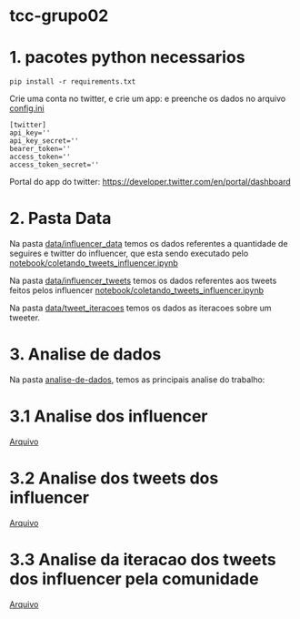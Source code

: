 # tcc-grupo02

# 1. pacotes python necessarios

```
pip install -r requirements.txt
```

Crie uma conta no twitter, e crie um app: e preenche os dados no arquivo [config.ini](config.ini)

```
[twitter]
api_key=''
api_key_secret=''
bearer_token=''
access_token=''
access_token_secret=''
```

Portal do app do twitter: https://developer.twitter.com/en/portal/dashboard


# 2. Pasta Data

Na pasta [data/influencer_data](data/influencer_data/) temos os dados referentes a quantidade de seguires e twitter do influencer, que esta sendo executado pelo [notebook/coletando_tweets_influencer.ipynb](notebook/coletando_tweets_influencer.ipynb)

Na pasta [data/influencer_tweets](data/influencer_tweets/) temos os dados referentes aos tweets feitos pelos influencer [notebook/coletando_tweets_influencer.ipynb](notebook/coletando_tweets_influencer.ipynb)

Na pasta [data/tweet_iteracoes](data/tweet_iteracoes/) temos os dados as iteracoes sobre um tweeter.

# 3. Analise de dados

Na pasta [analise-de-dados](analise-de-dados), temos as principais analise do trabalho:

# 3.1 Analise dos influencer

[Arquivo](/analise-de-dados/Analise%20de%20dados%20dos%20Influencer.ipynb)

# 3.2 Analise dos tweets dos influencer

[Arquivo](/analise-de-dados/Analise%20de%20dados%20do%20Twitter.ipynb)

# 3.3 Analise da iteracao dos tweets dos influencer pela comunidade

[Arquivo](/analise-de-dados/Analise%20de%20dados%20dos%20iteracoes.ipynb)